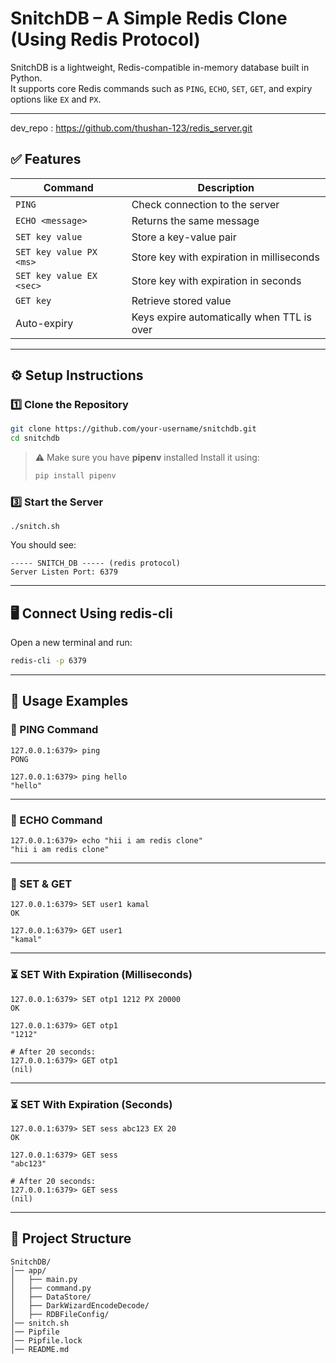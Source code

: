 
# SnitchDB – A Simple Redis Clone (Using Redis Protocol)

SnitchDB is a lightweight, Redis-compatible in-memory database built in Python.  
It supports core Redis commands such as `PING`, `ECHO`, `SET`, `GET`, and expiry options like `EX` and `PX`.

---

dev_repo : https://github.com/thushan-123/redis_server.git

## ✅ Features

| Command | Description |
|---------|------------|
| `PING` | Check connection to the server |
| `ECHO <message>` | Returns the same message |
| `SET key value` | Store a key-value pair |
| `SET key value PX <ms>` | Store key with expiration in milliseconds |
| `SET key value EX <sec>` | Store key with expiration in seconds |
| `GET key` | Retrieve stored value |
| Auto-expiry | Keys expire automatically when TTL is over |

---

## ⚙️ Setup Instructions

### 1️⃣ Clone the Repository

```bash
git clone https://github.com/your-username/snitchdb.git
cd snitchdb
````


> ⚠ Make sure you have **pipenv** installed
> Install it using:
>
> ```bash
> pip install pipenv
> ```

### 3️⃣ Start the Server

```
./snitch.sh
```

You should see:

```
----- SNITCH_DB ----- (redis protocol)
Server Listen Port: 6379
```

---

## 🖥 Connect Using redis-cli

Open a new terminal and run:

```bash
redis-cli -p 6379
```

---

## 📌 Usage Examples

### 🔹 PING Command

```
127.0.0.1:6379> ping
PONG

127.0.0.1:6379> ping hello
"hello"
```

---

### 🔹 ECHO Command

```
127.0.0.1:6379> echo "hii i am redis clone"
"hii i am redis clone"
```

---

### 🔹 SET & GET

```
127.0.0.1:6379> SET user1 kamal
OK

127.0.0.1:6379> GET user1
"kamal"
```

---

### ⏳ SET With Expiration (Milliseconds)

```
127.0.0.1:6379> SET otp1 1212 PX 20000
OK

127.0.0.1:6379> GET otp1
"1212"

# After 20 seconds:
127.0.0.1:6379> GET otp1
(nil)
```

---

### ⏳ SET With Expiration (Seconds)

```
127.0.0.1:6379> SET sess abc123 EX 20
OK

127.0.0.1:6379> GET sess
"abc123"

# After 20 seconds:
127.0.0.1:6379> GET sess
(nil)
```

---

## 📁 Project Structure

```
SnitchDB/
│── app/
│   ├── main.py
│   ├── command.py
│   ├── DataStore/
│   ├── DarkWizardEncodeDecode/
│   ├── RDBFileConfig/
│── snitch.sh
│── Pipfile
│── Pipfile.lock
│── README.md 
```

<!-- 
SnitchDB (Redis protocol)


run the server

```
./snitch.sh
----- SNITCH_DB ----- (redis protocol) 

Server Listen Port: 6379

```

client application is redis-cli

PING command
127.0.0.1:6379> ping
PONG

127.0.0.1:6379> ping hii
"hii"


127.0.0.1:6379> ping hello world
"hello world"


ECHO command

127.0.0.1:6379> echo "hii i am redis clone"
"hii i am redis clone"

SET command

127.0.0.1:6379> SET user1 kamal
OK

GET command

127.0.0.1:6379> GET user1
"kamal"

SET command with expiration time miliseconds

127.0.0.1:6379> SET otp1 1212 PX 20000
OK

127.0.0.1:6379> GET otp1
"1212"

127.0.0.1:6379> GET otp1
(nil)

SET command with expiration time seconds

127.0.0.1:6379> SET sess abc123 EX 20
OK

127.0.0.1:6379> GET sess
"abc123"

127.0.0.1:6379> GET sess
(nil)





 -->
